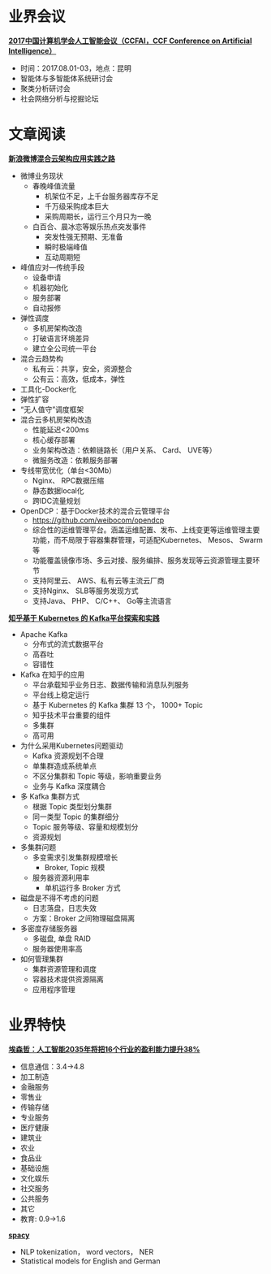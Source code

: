 # 业界会议


[**2017中国计算机学会人工智能会议（CCFAI，CCF Conference on Artificial Intelligence）**](http://www.liip.cn/ccfai2017/default.html)
* 时间：2017.08.01-03，地点：昆明
* 智能体与多智能体系统研讨会 
* 聚类分析研讨会
* 社会网络分析与挖掘论坛
 

# 文章阅读


[**新浪微博混合云架构应用实践之路**](http://china-r.org/bj2017/)
* 微博业务现状
   * 春晚峰值流量
      * 机架位不足，上千台服务器库存不足
      * 千万级采购成本巨大
      * 采购周期长，运行三个月只为一晚
   * 白百合、晨冰恋等娱乐热点突发事件
      * 突发性强无预期、无准备
      * 瞬时极端峰值
      * 互动周期短
* 峰值应对—传统手段
   * 设备申请
   * 机器初始化
   * 服务部署
   * 自动报修
* 弹性调度
   * 多机房架构改造
   * 打破语言环境差异
   * 建立全公司统一平台
* 混合云趋势构
   * 私有云：共享，安全，资源整合
   * 公有云：高效，低成本，弹性
* 工具化-Docker化
* 弹性扩容
* “无人值守”调度框架
* 混合云多机房架构改造
   * 性能延迟<200ms
   * 核心缓存部署
   * 业务架构改造：依赖链路长（用户关系、 Card、 UVE等）
   * 微服务改造：依赖服务部署
* 专线带宽优化（单台<30Mb）
   * Nginx、 RPC数据压缩
   * 静态数据local化
   * 跨IDC流量规划
* OpenDCP：基于Docker技术的混合云管理平台
   * https://github.com/weibocom/opendcp
   * 综合性的运维管理平台。涵盖运维配置、发布、上线变更等运维管理主要功能，而不局限于容器集群管理，可适配Kubernetes、 Mesos、 Swarm等
   * 功能覆盖镜像市场、多云对接、服务编排、服务发现等云资源管理主要环节
   * 支持阿里云、 AWS、私有云等主流云厂商
   * 支持Nginx、 SLB等服务发现方式
   * 支持Java、 PHP、 C/C++、 Go等主流语言


[**知乎基于 Kubernetes 的 Kafka平台探索和实践**](http://china-r.org/bj2017/)
* Apache Kafka
   * 分布式的流式数据平台
   * 高吞吐
   * 容错性
* Kafka 在知乎的应用
   * 平台承载知乎业务日志、数据传输和消息队列服务
   * 平台线上稳定运行
   * 基于 Kubernetes 的 Kafka 集群 13 个， 1000+ Topic
   * 知乎技术平台重要的组件
   * 多集群
   * 高可用
* 为什么采用Kubernetes问题驱动
   * Kafka 资源规划不合理
   * 单集群造成系统单点
   * 不区分集群和 Topic 等级，影响重要业务
   * 业务与 Kafka 深度耦合
* 多 Kafka 集群方式
   * 根据 Topic 类型划分集群
   * 同一类型 Topic 的集群细分
   * Topic 服务等级、容量和规模划分
   * 资源规划
* 多集群问题
   * 多变需求引发集群规模增长
      * Broker, Topic 规模
   * 服务器资源利用率
      * 单机运行多 Broker 方式
* 磁盘是不得不考虑的问题
   * 日志落盘，日志失效
   * 方案：Broker 之间物理磁盘隔离
* 多密度存储服务器
   * 多磁盘, 单盘 RAID
   * 服务器使用率高
* 如何管理集群
   * 集群资源管理和调度
   * 容器技术提供资源隔离
   * 应用程序管理


# 业界特快


[**埃森哲：人工智能2035年将把16个行业的盈利能力提升38%**](https://mp.weixin.qq.com/s?__biz=MzIzNjc1NzUzMw==&mid=2247486486&idx=3&sn=66fc81558aa397190e1db532ff757b62&scene=0#wechat_redirect)
* 信息通信：3.4->4.8
* 加工制造
* 金融服务
* 零售业
* 传输存储
* 专业服务
* 医疗健康
* 建筑业
* 农业
* 食品业
* 基础设施
* 文化娱乐
* 社交服务
* 公共服务
* 其它
* 教育: 0.9->1.6


[**spacy**](https://spacy.io/)
* NLP tokenization， word vectors， NER
* Statistical models for English and German